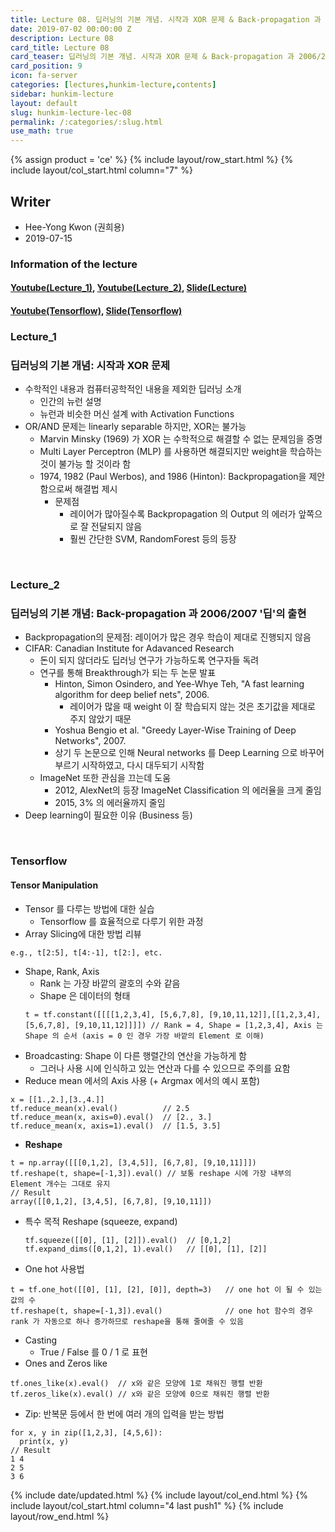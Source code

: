 ```yaml
---
title: Lecture 08. 딥러닝의 기본 개념. 시작과 XOR 문제 & Back-propagation 과 2006/2007 '딥'의 출현
date: 2019-07-02 00:00:00 Z
description: Lecture 08
card_title: Lecture 08
card_teaser: 딥러닝의 기본 개념. 시작과 XOR 문제 & Back-propagation 과 2006/2007 '딥'의 출현
card_position: 9
icon: fa-server
categories: [lectures,hunkim-lecture,contents]
sidebar: hunkim-lecture
layout: default
slug: hunkim-lecture-lec-08
permalink: /:categories/:slug.html
use_math: true
---
```


{% assign product = 'ce' %}
{% include layout/row_start.html %}
{% include layout/col_start.html column="7" %}

## Writer
+ Hee-Yong Kwon (권희용)
+ 2019-07-15

### Information of the lecture
#### [Youtube(Lecture_1)](https://www.youtube.com/watch?v=n7DNueHGkqE&feature=youtu.be), [Youtube(Lecture_2)](https://www.youtube.com/watch?v=AByVbUX1PUI&feature=youtu.be), [Slide(Lecture)](https://github.com/inhaucs/inhaucs.github.io/blob/master/assets/files/heeyong/2019/hunkim-lecture/slide/lec8.pdf?raw=true)
#### [Youtube(Tensorflow)](https://www.youtube.com/watch?v=ZYX0FaqUeN4&feature=youtu.be), [Slide(Tensorflow)](https://github.com/inhaucs/inhaucs.github.io/blob/master/assets/files/heeyong/2019/hunkim-lecture/slide/lab8.pdf?raw=true)

### Lecture_1
### 딥러닝의 기본 개념: 시작과 XOR 문제
+ 수학적인 내용과 컴퓨터공학적인 내용을 제외한 딥러닝 소개
  + 인간의 뉴런 설명
  + 뉴런과 비슷한 머신 설계 with Activation Functions
+ OR/AND 문제는 linearly separable 하지만, XOR는 불가능
  + Marvin Minsky (1969) 가 XOR 는 수학적으로 해결할 수 없는 문제임을 증명
  + Multi Layer Perceptron (MLP) 를 사용하면 해결되지만 weight을 학습하는 것이 불가능 할 것이라 함
  + 1974, 1982 (Paul Werbos), and 1986 (Hinton): Backpropagation을 제안함으로써 해결법 제시
    + 문제점
      + 레이어가 많아질수록 Backpropagation 의 Output 의 에러가 앞쪽으로 잘 전달되지 않음
      + 훨씬 간단한 SVM, RandomForest 등의 등장

<br>

### Lecture_2
### 딥러닝의 기본 개념: Back-propagation 과 2006/2007 '딥'의 출현
+ Backpropagation의 문제점: 레이어가 많은 경우 학습이 제대로 진행되지 않음
+ CIFAR: Canadian Institute for Adavanced Research
  + 돈이 되지 않더라도 딥러닝 연구가 가능하도록 연구자들 독려
  + 연구를 통해 Breakthrough가 되는 두 논문 발표
    + Hinton, Simon Osindero, and Yee-Whye Teh, "A fast learning algorithm for deep belief nets", 2006.
      + 레이어가 많을 때 weight 이 잘 학습되지 않는 것은 초기값을 제대로 주지 않았기 때문
    + Yoshua Bengio et al. "Greedy Layer-Wise Training of Deep Networks", 2007.
    + 상기 두 논문으로 인해 Neural networks 를 Deep Learning 으로 바꾸어 부르기 시작하였고, 다시 대두되기 시작함
  + ImageNet 또한 관심을 끄는데 도움
    + 2012, AlexNet의 등장 ImageNet Classification 의 에러율을 크게 줄임
    + 2015, 3% 의 에러율까지 줄임
+ Deep learning이 필요한 이유 (Business 등)

<br>

### Tensorflow
#### Tensor Manipulation
+ Tensor 를 다루는 방법에 대한 실습
  + Tensorflow 를 효율적으로 다루기 위한 과정
+ Array Slicing에 대한 방법 리뷰
```
e.g., t[2:5], t[4:-1], t[2:], etc.
```
+ Shape, Rank, Axis
  + Rank 는 가장 바깥의 괄호의 수와 같음
  + Shape 은 데이터의 형태
  ```
  t = tf.constant([[[[1,2,3,4], [5,6,7,8], [9,10,11,12]],[[1,2,3,4], [5,6,7,8], [9,10,11,12]]]]) // Rank = 4, Shape = [1,2,3,4], Axis 는 Shape 의 순서 (axis = 0 인 경우 가장 바깥의 Element 로 이해)
  ```
+ Broadcasting: Shape 이 다른 행렬간의 연산을 가능하게 함
  + 그러나 사용 시에 인식하고 있는 연산과 다를 수 있으므로 주의를 요함
+ Reduce mean 에서의 Axis 사용 (+ Argmax 에서의 예시 포함)
```
x = [[1.,2.],[3.,4.]]
tf.reduce_mean(x).eval()          // 2.5
tf.reduce_mean(x, axis=0).eval()  // [2., 3.]
tf.reduce_mean(x, axis=1).eval()  // [1.5, 3.5]
```
+ **Reshape**
```
t = np.array([[[0,1,2], [3,4,5]], [6,7,8], [9,10,11]]])
tf.reshape(t, shape=[-1,3]).eval() // 보통 reshape 시에 가장 내부의 Element 개수는 그대로 유지
// Result
array([[0,1,2], [3,4,5], [6,7,8], [9,10,11]])
```
  + 특수 목적 Reshape (squeeze, expand)
    ```
    tf.squeeze([[0], [1], [2]]).eval()  // [0,1,2]
    tf.expand_dims([0,1,2], 1).eval()   // [[0], [1], [2]]
    ```
+ One hot 사용법
```
t = tf.one_hot([[0], [1], [2], [0]], depth=3)   // one hot 이 될 수 있는 값의 수
tf.reshape(t, shape=[-1,3]).eval()              // one hot 함수의 경우 rank 가 자동으로 하나 증가하므로 reshape을 통해 줄여줄 수 있음
```
+ Casting
  + True / False 를 0 / 1 로 표현
+ Ones and Zeros like
```
tf.ones_like(x).eval()  // x와 같은 모양에 1로 채워진 행렬 반환
tf.zeros_like(x).eval() // x와 같은 모양에 0으로 채워진 행렬 반환
```
+ Zip: 반복문 등에서 한 번에 여러 개의 입력을 받는 방법
```
for x, y in zip([1,2,3], [4,5,6]):
  print(x, y)
// Result
1 4
2 5
3 6
```

{% include date/updated.html %}
{% include layout/col_end.html %}
{% include layout/col_start.html column="4 last push1" %}
{% include layout/row_end.html %}
